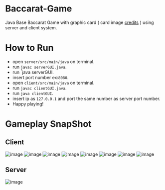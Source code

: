 # Baccarat-Game
Java Base Baccarat Game with graphic card ( card image [credits](https://snap2objects.com/2012/01/26/free-vector-playing-cards-deck/) ) using server and client system.
# How to Run
- open `server/src/main/java` on terminal.
- run `javac serverGUI.java`.
- run `java serverGUI.
- insert port number ex:`8080`.
- open `client/src/main/java` on terminal.
- run `javac clientGUI.java`.
- run `java clientGUI`.
- insert ip as `127.0.0.1` and port the same number as server port number.
- Happy playing!
# Gameplay SnapShot
## Client
![image](https://user-images.githubusercontent.com/55163592/174784036-517f197f-92f9-4450-9f9b-4726648ed9a6.png)
![image](https://user-images.githubusercontent.com/55163592/174783815-7d12784c-e26b-431d-a7a4-fd74a20292a0.png)
![image](https://user-images.githubusercontent.com/55163592/174784102-55d6a310-9ead-403a-86a0-9b481fad96ee.png)
![image](https://user-images.githubusercontent.com/55163592/174784148-1cb2de5a-0180-43d7-9551-b1b313b8c2ff.png)
![image](https://user-images.githubusercontent.com/55163592/174784181-e91dbd0b-1c6d-4107-95a4-c8de10d205e1.png)
![image](https://user-images.githubusercontent.com/55163592/174784222-f2be2256-10fa-40f1-8d34-81f6b78a9978.png)
![image](https://user-images.githubusercontent.com/55163592/174784271-ce980c49-611a-4a17-9d86-0eca2ffb6647.png)
![image](https://user-images.githubusercontent.com/55163592/174784314-03f4a9c0-b09a-4a56-9cfc-27cdba9a9e97.png)
## Server
![image](https://user-images.githubusercontent.com/55163592/174784430-9d55ccbb-1676-46fe-bc04-5d4a2f42ad02.png)

